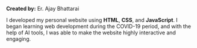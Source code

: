 <div class="about-author">
  <p><strong>Created by:</strong> Er. Ajay Bhattarai</p>
  <p>
    I developed my personal website using <strong>HTML</strong>, <strong>CSS</strong>, and <strong>JavaScript</strong>. 
    I began learning web development during the COVID-19 period, and with the help of AI tools, 
    I was able to make the website highly interactive and engaging.
  </p>
</div>
